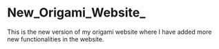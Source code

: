 # New_Origami_Website_
This is the new version of my origami website where I have added more new functionalities in the website.
